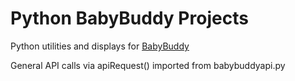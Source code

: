 # Python BabyBuddy Projects

Python utilities and displays for [BabyBuddy](https://github.com/babybuddy/babybuddy)

General API calls via apiRequest() imported from babybuddyapi.py